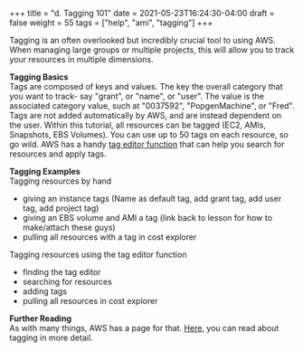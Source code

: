 +++
title = "d. Tagging 101"
date = 2021-05-23T16:24:30-04:00
draft = false
weight = 55 
tags = ["help", "ami", "tagging"]
+++

Tagging is an often overlooked but incredibly crucial tool to using AWS. When managing large groups or multiple projects, this will allow you to track your resources in multiple dimensions.  

**Tagging Basics**  
Tags are composed of keys and values. The key the overall category that you want to track- say "grant", or "name", or "user". The value is the associated category value, such at "0037592", "PopgenMachine", or "Fred". Tags are not added automatically by AWS, and are instead dependent on the user. Within this tutorial, all resources can be tagged (EC2, AMIs, Snapshots, EBS Volumes). You can use up to 50 tags on each resource, so go wild. AWS has a handy [tag editor function](https://docs.aws.amazon.com/ARG/latest/userguide/tag-editor.html) that can help you search for resources and apply tags.  

**Tagging Examples**  
Tagging resources by hand  
- giving an instance tags (Name as default tag, add grant tag, add user tag, add project tag)  
- giving an EBS volume and AMI a tag (link back to lesson for how to make/attach these guys)  
- pulling all resources with a tag in cost explorer  

Tagging resources using the tag editor function  
- finding the tag editor  
- searching for resources  
- adding tags  
- pulling all resources in cost explorer  

**Further Reading**  
As with many things, AWS has a page for that. [Here](https://docs.aws.amazon.com/AWSEC2/latest/UserGuide/Using_Tags.html), you can read about tagging in more detail.  

